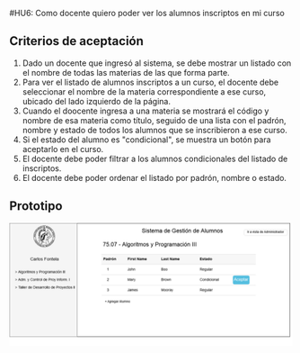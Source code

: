 #HU6: Como docente quiero poder ver los alumnos inscriptos en mi curso

## Criterios de aceptación
1. Dado un docente que ingresó al sistema, se debe mostrar un listado con el nombre de todas las materias de las que forma parte.
2. Para ver el listado de alumnos inscriptos a un curso, el docente debe seleccionar el nombre de la materia correspondiente a ese curso, ubicado del lado izquierdo de la página.
3. Cuando el doocente ingresa a una materia se mostrará el código y nombre de esa materia como título, seguido de una lista con el padrón, nombre y estado de todos los alumnos que se inscribieron a ese curso.
4. Si el estado del alumno es "condicional", se muestra un botón para aceptarlo en el curso.
6. El docente debe poder filtrar a los alumnos condicionales del listado de inscriptos.
7. El docente debe poder ordenar el listado por padrón, nombre o estado.

	

## Prototipo

![Listado de alumnos inscriptos curso](./prototipos/listado_inscriptos.png)
